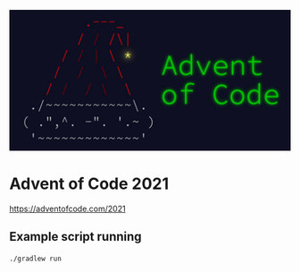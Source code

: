 <p align="center">
 <img width="600" src="logo.jpg">
</p>

# Advent of Code 2021
https://adventofcode.com/2021

## Example script running

``` bash
./gradlew run
```
